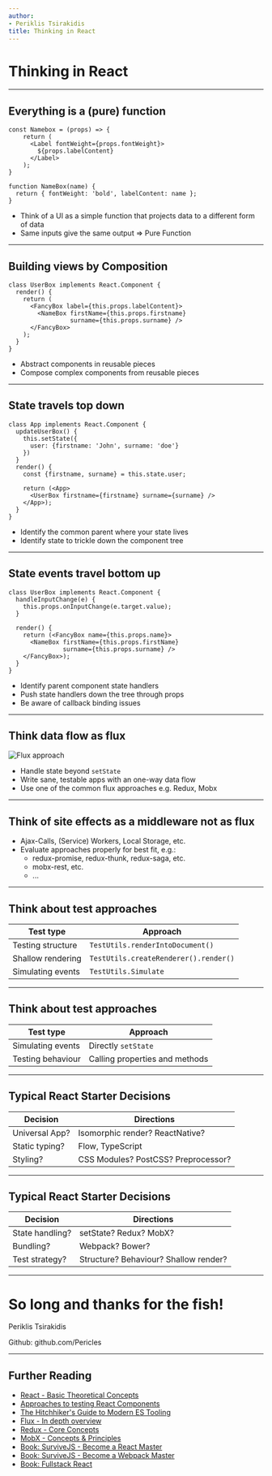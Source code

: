 ```yaml
---
author:
- Periklis Tsirakidis
title: Thinking in React
---
```


# Thinking in React

---

## Everything is a (pure) function

```
const Namebox = (props) => {
    return (
      <Label fontWeight={props.fontWeight}>
        ${props.labelContent}
      </Label>
    );
}

function NameBox(name) {
  return { fontWeight: 'bold', labelContent: name };
}
```

- Think of a UI as a simple function that projects data to a different form of data
- Same inputs give the same output => Pure Function

---

## Building views by Composition

```
class UserBox implements React.Component {
  render() {
    return (
      <FancyBox label={this.props.labelContent}>
        <NameBox firstName={this.props.firstname}
                 surname={this.props.surname} />
      </FancyBox>
    );
  }
}
```
- Abstract components in reusable pieces
- Compose complex components from reusable pieces

---

## State travels top down

```
class App implements React.Component {
  updateUserBox() {
    this.setState({
      user: {firstname: 'John', surname: 'doe'}
    })
  }
  render() {
    const {firstname, surname} = this.state.user;

    return (<App>
      <UserBox firstname={firstname} surname={surname} />
    </App>);
  }
}
```

- Identify the common parent where your state lives
- Identify state to trickle down the component tree

---

## State events travel bottom up

```
class UserBox implements React.Component {
  handleInputChange(e) {
    this.props.onInputChange(e.target.value);
  }

  render() {
    return (<FancyBox name={this.props.name}>
      <NameBox firstName={this.props.firstName}
               surname={this.props.surname} />
    </FancyBox>);
  }
}
```

- Identify parent component state handlers
- Push state handlers down the tree through props
- Be aware of callback binding issues

---

## Think data flow as flux

![Flux approach](https://facebook.github.io/flux/img/flux-simple-f8-diagram-with-client-action-1300w.png)

- Handle state beyond ```setState```
- Write sane, testable apps with an one-way data flow
- Use one of the common flux approaches e.g. Redux, Mobx

---

## Think of site effects as a middleware not as flux

- Ajax-Calls, (Service) Workers, Local Storage, etc.
- Evaluate approaches properly for best fit, e.g.:
  - redux-promise, redux-thunk, redux-saga, etc.
  - mobx-rest, etc.
  - ...

---

## Think about test approaches

| Test type         | Approach                                  |
| ----------------- | ----------------------------------------- |
| Testing structure | ```TestUtils.renderIntoDocument()```      |
| Shallow rendering | ```TestUtils.createRenderer().render()``` |
| Simulating events | ```TestUtils.Simulate```                  |

----

## Think about test approaches

| Test type         | Approach                       |
| ----------------- | ------------------------------ |
| Simulating events | Directly ```setState```        |
| Testing behaviour | Calling properties and methods |

---

## Typical React Starter Decisions

| Decision        | Directions                            |
| --------------- | ------------------------------------- |
| Universal App?  | Isomorphic render? ReactNative?       |
| Static typing?  | Flow, TypeScript                      |
| Styling?        | CSS Modules? PostCSS? Preprocessor?   |

----

## Typical React Starter Decisions

| Decision        | Directions                            |
| --------------- | ------------------------------------- |
| State handling? | setState? Redux? MobX?                |
| Bundling?       | Webpack? Bower?                       |
| Test strategy?  | Structure? Behaviour? Shallow render? |

---

# So long and thanks for the fish!

Periklis Tsirakidis

Github: github.com/Pericles

---

## Further Reading

- [React - Basic Theoretical Concepts](https://github.com/reactjs/react-basic)
- [Approaches to testing React Components](http://reactkungfu.com/2015/07/approaches-to-testing-react-components-an-overview/)
- [The Hitchhiker's Guide to Modern ES Tooling ](http://reactkungfu.com/2015/07/the-hitchhikers-guide-to-modern-javascript-tooling/)
- [Flux - In depth overview](https://facebook.github.io/flux/docs/in-depth-overview.html#content)
- [Redux - Core Concepts](http://redux.js.org/docs/introduction/CoreConcepts.html)
- [MobX - Concepts & Principles](https://mobx.js.org/intro/concepts.html)
- [Book: SurviveJS - Become a React Master](https://survivejs.com/react/introduction/)
- [Book: SurviveJS - Become a Webpack Master](https://survivejs.com/webpack/preface/)
- [Book: Fullstack React](https://www.fullstackreact.com/)
